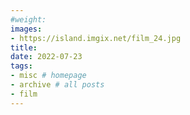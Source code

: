 ```yaml
---
#weight: 
images:
- https://island.imgix.net/film_24.jpg
title: 
date: 2022-07-23
tags:
- misc # homepage
- archive # all posts
- film
---
```


